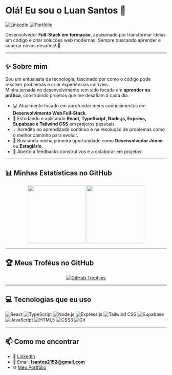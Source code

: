 # Olá! Eu sou o Luan Santos 👋

<p align="left">
  <a href="https://www.linkedin.com/in/1luansantosdev/" target="_blank">
    <img src="https://img.shields.io/badge/-LinkedIn-0077B5?style=for-the-badge&logo=linkedin&logoColor=white" alt="LinkedIn"/>
  </a>
  <a href="https://luan-portfolio-git-main-luan-santos-projects-9f68700d.vercel.app/" target="_blank">
    <img src="https://img.shields.io/badge/Portfólio-000000?style=for-the-badge&logo=About.me&logoColor=white" alt="Portfólio"/>
  </a>
</p>

Desenvolvedor **Full-Stack em formação**, apaixonado por transformar ideias em código e criar soluções web modernas. Sempre buscando aprender e superar novos desafios! 🚀

---

## ✨ Sobre mim

Sou um entusiasta da tecnologia, fascinado por como o código pode resolver problemas e criar experiências incríveis.  
Minha jornada no desenvolvimento tem sido focada em **aprender na prática**, construindo projetos que me desafiam a cada dia.

- 💻 Atualmente focado em aprofundar meus conhecimentos em **Desenvolvimento Web Full-Stack**.  
- 🚀 Estudando e aplicando **React, TypeScript, Node.js, Express, Supabase e Tailwind CSS** em projetos pessoais.  
- 💡 Acredito no aprendizado contínuo e na resolução de problemas como o melhor caminho para evoluir.  
- 🎯 Buscando minha primeira oportunidade como **Desenvolvedor Júnior** ou **Estagiário**.  
- 🤝 Aberto a feedbacks construtivos e a colaborar em projetos!

---

## 📊 Minhas Estatísticas no GitHub

<p align="center">
  <img height="180em" src="https://github-readme-stats.vercel.app/api?username=lsantosdev1&show_icons=true&theme=tokyonight&include_all_commits=true&count_private=true"/>
  <img height="180em" src="https://github-readme-stats.vercel.app/api/top-langs/?username=lsantosdev1&layout=compact&langs_count=7&theme=tokyonight"/>
</p>

---

## 🏆 Meus Troféus no GitHub

<p align="center">
  <a href="https://github.com/ryo-ma/github-profile-trophy">
    <img src="https://github-profile-trophy.vercel.app/?username=lsantosdev1&theme=dracula&column=7&margin-w=15&margin-h=15" alt="GitHub Trophies"/>
  </a>
</p>

---

## 💻 Tecnologias que eu uso

<p align="left">
  <img src="https://img.shields.io/badge/React-20232A?style=for-the-badge&logo=react&logoColor=61DAFB" alt="React"/>
  <img src="https://img.shields.io/badge/TypeScript-007ACC?style=for-the-badge&logo=typescript&logoColor=white" alt="TypeScript"/>
  <img src="https://img.shields.io/badge/Node.js-339933?style=for-the-badge&logo=nodedotjs&logoColor=white" alt="Node.js"/>
  <img src="https://img.shields.io/badge/Express.js-000000?style=for-the-badge&logo=express&logoColor=white" alt="Express.js"/>
  <img src="https://img.shields.io/badge/Tailwind_CSS-38B2AC?style=for-the-badge&logo=tailwind-css&logoColor=white" alt="Tailwind CSS"/>
  <img src="https://img.shields.io/badge/Supabase-3ECF8E?style=for-the-badge&logo=supabase&logoColor=white" alt="Supabase"/>
  <img src="https://img.shields.io/badge/JavaScript-F7DF1E?style=for-the-badge&logo=javascript&logoColor=black" alt="JavaScript"/>
  <img src="https://img.shields.io/badge/HTML5-E34F26?style=for-the-badge&logo=html5&logoColor=white" alt="HTML5"/>
  <img src="https://img.shields.io/badge/CSS3-1572B6?style=for-the-badge&logo=css3&logoColor=white" alt="CSS3"/>
  <img src="https://img.shields.io/badge/Git-F05032?style=for-the-badge&logo=git&logoColor=white" alt="Git"/>
</p>

---

## 📫 Como me encontrar

- 💼 [LinkedIn](https://www.linkedin.com/in/1luansantosdev/)  
- 📧 Email: **lsantos2152@gmail.com**
- 🌐 [Meu Portfólio](https://luan-portfolio-git-main-luan-santos-projects-9f68700d.vercel.app/)
